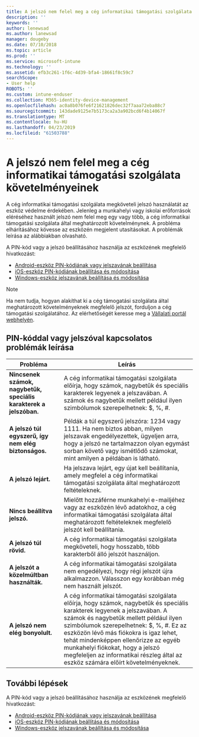 ```yaml
---
title: A jelszó nem felel meg a cég informatikai támogatási szolgálata követelményeinek | Microsoft Docs
description: ''
keywords: ''
author: lenewsad
ms.author: lanewsad
manager: dougeby
ms.date: 07/10/2018
ms.topic: article
ms.prod: ''
ms.service: microsoft-intune
ms.technology: ''
ms.assetid: efb3c261-1f6c-4d39-bfa4-18661f8c59c7
searchScope:
- User help
ROBOTS: ''
ms.custom: intune-enduser
ms.collection: M365-identity-device-management
ms.openlocfilehash: ac0a8b076fe6f21621826dec32f7aaa72eba88c7
ms.sourcegitcommit: 143dade9125e7b5173ca2a3a902bcd6f4b14067f
ms.translationtype: MT
ms.contentlocale: hu-HU
ms.lasthandoff: 04/23/2019
ms.locfileid: "61503788"
---
```

# <a name="your-password-does-not-meet-your-company-supports-requirements"></a>A jelszó nem felel meg a cég informatikai támogatási szolgálata követelményeinek

A cég informatikai támogatási szolgálata megköveteli jelszó használatát az eszköz védelme érdekében. Jelenleg a munkahelyi vagy iskolai erőforrások eléréséhez használt jelszó nem felel meg egy vagy több, a cég informatikai támogatási szolgálata által meghatározott követelménynek. A probléma elhárításához kövesse az eszközén megjelent utasításokat. A problémák leírása az alábbiakban olvasható.

A PIN-kód vagy a jelszó beállításához használja az eszközének megfelelő hivatkozást:

- [Android-eszköz PIN-kódjának vagy jelszavának beállítása](set-your-pin-or-password-android.md)
- [iOS-eszköz PIN-kódjának beállítása és módosítása](set-or-change-your-passcode-ios.md)
- [Windows-eszköz jelszavának beállítása és módosítása](set-or-change-your-password-windows.md)

> [!NOTE]
> Ha nem tudja, hogyan alakíthat ki a cég támogatási szolgálata által meghatározott követelményeknek megfelelő jelszót, forduljon a cég támogatási szolgálatához. Az elérhetőségét keresse meg a [Vállalati portál webhelyén](https://go.microsoft.com/fwlink/?linkid=2010980).

## <a name="pin-or-password-issue-descriptions"></a>PIN-kóddal vagy jelszóval kapcsolatos problémák leírása

| **Probléma** | **Leírás** |
|-----------------------------------------------------|------------------------------------------------------------------------------------------------------------------------------------------------------------------------------------------------------------------------------------------------------------------------------------------------------------------------------------------------------------|
| **Nincsenek számok, nagybetűk, speciális karakterek a jelszóban.** | A cég informatikai támogatási szolgálata előírja, hogy számok, nagybetűk és speciális karakterek legyenek a jelszavában. A számok és nagybetűk mellett például ilyen szimbólumok szerepelhetnek: $, %, #. |
| **A jelszó túl egyszerű, így nem elég biztonságos.** | Példák a túl egyszerű jelszóra: 1234 vagy 1111. Ha nem biztos abban, milyen jelszavak engedélyezettek, ügyeljen arra, hogy a jelszó ne tartalmazzon olyan egymást sorban követő vagy ismétlődő számokat, mint amilyen a példában is látható. |
| **A jelszó lejárt.** | Ha jelszava lejárt, egy újat kell beállítania, amely megfelel a cég informatikai támogatási szolgálata által meghatározott feltételeknek. |
| **Nincs beállítva jelszó.** | Mielőtt hozzáférne munkahelyi e-mailjéhez vagy az eszközén lévő adatokhoz, a cég informatikai támogatási szolgálata által meghatározott feltételeknek megfelelő jelszót kell beállítania. |
| **A jelszó túl rövid.** | A cég informatikai támogatási szolgálata megköveteli, hogy hosszabb, több karakterből álló jelszót használjon. |
| **A jelszót a közelmúltban használták.** | A cég informatikai támogatási szolgálata nem engedélyezi, hogy régi jelszót újra alkalmazzon. Válasszon egy korábban még nem használt jelszót. |
| **A jelszó nem elég bonyolult.** | A cég informatikai támogatási szolgálata előírja, hogy számok, nagybetűk és speciális karakterek legyenek a jelszavában. A számok és nagybetűk mellett például ilyen szimbólumok szerepelhetnek: $, %, #. Ez az eszközön lévő más fiókokra is igaz lehet, tehát mindenképpen ellenőrizze az egyéb munkahelyi fiókokat, hogy a jelszó megfeleljen az informatikai részleg által az eszköz számára előírt követelményeknek. |

## <a name="next-steps"></a>További lépések

A PIN-kód vagy a jelszó beállításához használja az eszközének megfelelő hivatkozást:

- [Android-eszköz PIN-kódjának vagy jelszavának beállítása](set-your-pin-or-password-android.md)
- [iOS-eszköz PIN-kódjának beállítása és módosítása](set-or-change-your-passcode-ios.md)
- [Windows-eszköz jelszavának beállítása és módosítása](set-or-change-your-password-windows.md)
